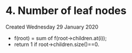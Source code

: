 # 4. Number of leaf nodes
Created Wednesday 29 January 2020


* f(root) = sum of f(root->children.at(i));
* return 1 if root->children.size()==0.


